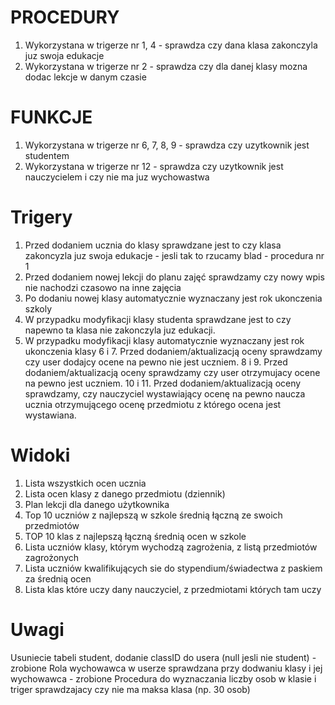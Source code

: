 # PROCEDURY
1. Wykorzystana w trigerze nr 1, 4 - sprawdza czy dana klasa zakonczyla juz swoja edukacje
2. Wykorzystana w trigerze nr 2 - sprawdza czy dla danej klasy mozna dodac lekcje w danym czasie

# FUNKCJE
1. Wykorzystana w trigerze nr 6, 7, 8, 9 - sprawdza czy uzytkownik jest studentem
2. Wykorzystana w trigerze nr 12 - sprawdza czy uzytkownik jest nauczycielem i czy nie ma juz wychowastwa

# Trigery
1. Przed dodaniem ucznia do klasy sprawdzane jest to czy klasa zakoncyzla juz swoja edukacje - jesli tak to rzucamy blad - procedura nr 1
2. Przed dodaniem nowej lekcji do planu zajęć sprawdzamy czy nowy wpis nie nachodzi czasowo na inne zajęcia
3. Po dodaniu nowej klasy automatycznie wyznaczany jest rok ukonczenia szkoly
4. W przypadku modyfikacji klasy studenta sprawdzane jest to czy napewno ta klasa nie zakonczyla juz edukacji.
5. W przypadku modyfikacji klasy automatycznie wyznaczany jest rok ukonczenia klasy
6 i 7. Przed dodaniem/aktualizacją oceny sprawdzamy czy user dodajcy ocene na pewno nie jest uczniem.
8 i 9. Przed dodaniem/aktualizacją oceny sprawdzamy czy user otrzymujacy ocene na pewno jest uczniem.
10 i 11. Przed dodaniem/aktualizacją oceny sprawdzamy, czy nauczyciel wystawiający ocenę na pewno naucza ucznia otrzymującego ocenę przedmiotu z którego ocena jest wystawiana.

# Widoki
1. Lista wszystkich ocen ucznia
2. Lista ocen klasy z danego przedmiotu (dziennik)
3. Plan lekcji dla danego użytkownika
4. Top 10 uczniów z najlepszą w szkole średnią łączną ze swoich przedmiotów
5. TOP 10 klas z najlepszą łączną średnią ocen w szkole
6. Lista uczniów klasy, którym wychodzą zagrożenia, z listą przedmiotów zagrożonych
7. Lista uczniów kwalifikujących sie do stypendium/świadectwa z paskiem za średnią ocen
8. Lista klas które uczy dany nauczyciel, z przedmiotami których tam uczy

# Uwagi
Usuniecie tabeli student, dodanie classID do usera (null jesli nie student) - zrobione
Rola wychowawca w userze sprawdzana przy dodwaniu klasy i jej wychowawca - zrobione
Procedura do wyznaczania liczby osob w klasie i triger sprawdzajacy czy nie ma maksa klasa (np. 30 osob)